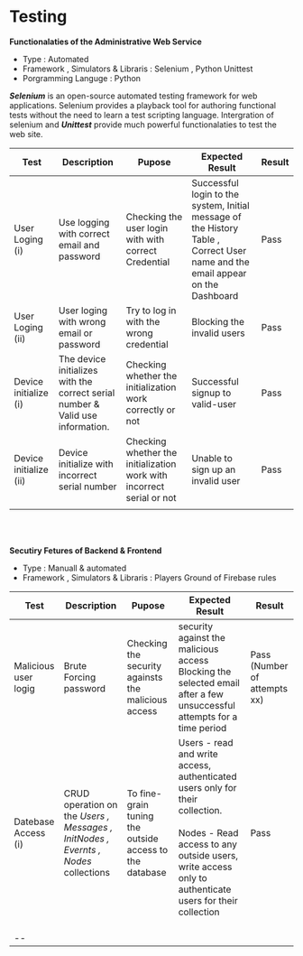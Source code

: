 # Testing


**Functionalaties of the Administrative Web Service**
- Type : Automated 
- Framework , Simulators & Libraris : Selenium , Python Unittest
- Porgramming Languge : Python

***Selenium*** is an open-source automated testing framework for web applications. Selenium provides a playback tool for authoring functional tests without the need to learn a test scripting language. Intergration of selenium and ***Unittest*** provide much powerful functionalaties to test the web site.

| Test        | Description    | Pupose|Expected Result| Result |
|-------------|----------------|-------|-|-------|
|User Loging  (i)   | Use logging with correct email and password | Checking the user login with with correct Credential | Successful login  to the system, Initial message of the  History Table , Correct User name and the email appear on the Dashboard |Pass    |
|User Loging (ii)   | User loging with wrong email or password    | Try to log in with the wrong credential| Blocking the invalid users  |Pass    |
|Device initialize (i) | The device initializes with the correct serial number & Valid use information. | Checking whether the initialization work correctly or not |Successful signup to valid-user | Pass|
|Device initialize (ii) | Device initialize with incorrect serial number | Checking whether the initialization work with incorrect serial or not|Unable to sign up an invalid user| Pass|
|||||

<br/>
<br/>

**Secutiry Fetures of Backend & Frontend**
- Type : Manuall & automated
- Framework , Simulators & Libraris :  Players Ground of Firebase rules

| Test        | Description    | Pupose|Expected Result| Result |
|-------------|----------------|-------|-|-------|
|Malicious user logig|Brute Forcing password|Checking the security againsts the malicious access| security against the malicious access	Blocking the selected email after a few unsuccessful attempts for a time period|Pass (Number of attempts xx) |
|Datebase Access (i)|CRUD operation on the *Users , Messages , InitNodes , Evernts , Nodes* collections|To fine-grain tuning the outside access to the database|Users  - read and write access, authenticated users only for their collection.<br/><br/>Nodes - Read access to any outside users,<br/> write access only to authenticate users for their collection<br/><br/>|Pass|
|--|||||


